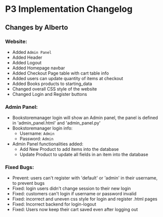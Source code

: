 # P3 Implementation Changelog

## **Changes by Alberto**
### Website:
- Added `Admin Panel`
- Added Header
- Added Logout
- Added Homepage navbar
- Added Checkout Page table with cart table info
- Added users can update quantity of items at checkout
- Added Books products to starting_data
- Changed overall CSS style of the website
- Changed Login and Register buttons

### Admin Panel:
- Bookstoremanager login will show an Admin panel, the panel is defined in 'admin_panel.html' and 'admin_panel.py'
- Bookstoremanager login info: 
  - Username: `Admin`
  - Password: `Admin`
- Admin Panel functionalities added:
  - Add New Product to add items into the database
  - Update Product to update all fields in an item into the database

### Fixed Bugs:
- Prevent: users can't register with 'default' or 'admin' in their username, to prevent bugs
- Fixed: login users didn't change session to their new login
- Fixed: customers can't login if username or password invalid
- Fixed: incorrect and uneven css style for login and register .html pages
- Fixed: Incorrect backend for login-logout
- Fixed: Users now keep their cart saved even after logging out
